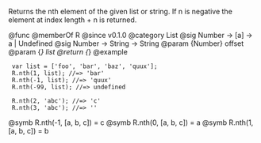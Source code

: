 Returns the nth element of the given list or string. If n is negative the
element at index length + n is returned.

@func
@memberOf R
@since v0.1.0
@category List
@sig Number -> [a] -> a | Undefined
@sig Number -> String -> String
@param {Number} offset
@param {*} list
@return {*}
@example

     var list = ['foo', 'bar', 'baz', 'quux'];
     R.nth(1, list); //=> 'bar'
     R.nth(-1, list); //=> 'quux'
     R.nth(-99, list); //=> undefined

     R.nth(2, 'abc'); //=> 'c'
     R.nth(3, 'abc'); //=> ''
@symb R.nth(-1, [a, b, c]) = c
@symb R.nth(0, [a, b, c]) = a
@symb R.nth(1, [a, b, c]) = b

